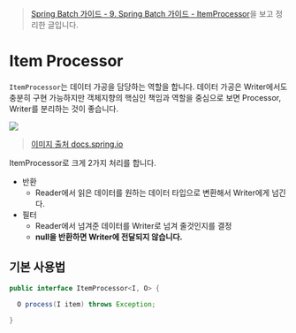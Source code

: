 > [Spring Batch 가이드 - 9. Spring Batch 가이드 - ItemProcessor](https://jojoldu.tistory.com/347)을 보고 정리한 글입니다.

# Item Processor

`ItemProcessor`는 데이터 가공을 담당하는 역할을 합니다. 데이터 가공은 Writer에서도 충분히 구현 가능하지만 객체지향의 핵심인 책임과 역할을 중심으로 보면 Processor, Writer를 분리하는 것이 좋습니다.

![](https://camo.githubusercontent.com/c5dd8fb6b96a268a1b2dd8cc8f985a35a27d0b7b/68747470733a2f2f646f63732e737072696e672e696f2f737072696e672d62617463682f646f63732f342e302e782f7265666572656e63652f68746d6c2f696d616765732f6368756e6b2d6f7269656e7465642d70726f63657373696e672e706e67)
> [이미지 출처 docs.spring.io](https://docs.spring.io/spring-batch/docs/4.0.x/reference/html/index-single.html#chunkOrientedProcessing)

ItemProcessor로 크게 2가지 처리를 합니다.

* 반환 
  * Reader에서 읽은 데이터를 원하는 데이터 타입으로 변환해서 Writer에게 넘긴다.
* 필터
  * Reader에서 넘겨준 데이터를 Writer로 넘겨 줄것인지를 결정
  * **null을 반환하면 Writer에 전달되지 않습니다.**

## 기본 사용법
```java
public interface ItemProcessor<I, O> {

  O process(I item) throws Exception;

}
```